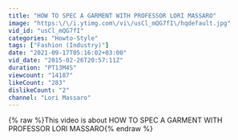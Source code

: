```yaml
---
title: "HOW TO SPEC A GARMENT WITH PROFESSOR LORI MASSARO"
image: "https:\/\/i.ytimg.com\/vi\/usCl_mQG7fI\/hqdefault.jpg"
vid_id: "usCl_mQG7fI"
categories: "Howto-Style"
tags: ["Fashion (Industry)"]
date: "2021-09-17T05:16:02+03:00"
vid_date: "2015-02-26T20:57:11Z"
duration: "PT13M4S"
viewcount: "14187"
likeCount: "283"
dislikeCount: "2"
channel: "Lori Massaro"
---
```

{% raw %}This video is about HOW TO SPEC A GARMENT WITH PROFESSOR LORI MASSARO{% endraw %}
